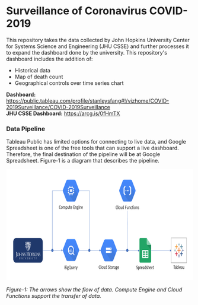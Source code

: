 # Surveillance of Coronavirus COVID-2019
This repository takes the data collected by John Hopkins University Center for Systems Science and Engineering (JHU CSSE) and further processes it to expand the dashboard done by the university. This repository's dashboard includes the addition of:
- Historical data
- Map of death count
- Geographical controls over time series chart

**Dashboard:** https://public.tableau.com/profile/stanleysfang#!/vizhome/COVID-2019Surveillance/COVID-2019Surveillance  
**JHU CSSE Dashboard:** https://arcg.is/0fHmTX

### Data Pipeline
Tableau Public has limited options for connecting to live data, and Google Spreadsheet is one of the free tools that can support a live dashboard. Therefore, the final destination of the pipeline will be at Google Spreadsheet. Figure-1 is a diagram that describes the pipeline.

<img src="https://github.com/stanleysfang/surveillance_2019_ncov/raw/master/image/pipeline_diagram.png" alt="pipeline_diagram" width="730" height="300">

*Figure-1: The arrows show the flow of data. Compute Engine and Cloud Functions support the transfer of data.*
